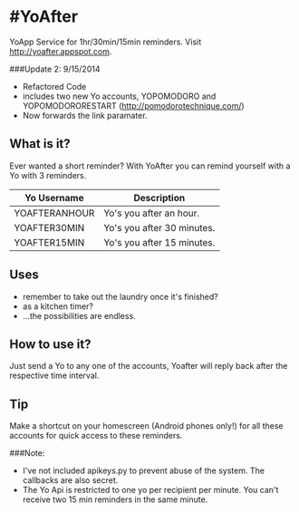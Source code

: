 #YoAfter
=======

YoApp Service for 1hr/30min/15min reminders. Visit http://yoafter.appspot.com.

###Update 2: 9/15/2014
* Refactored Code
* includes two new Yo accounts, YOPOMODORO and YOPOMODORORESTART (http://pomodorotechnique.com/)
* Now forwards the link paramater.


## What is it?

Ever wanted a short reminder? With YoAfter you can remind yourself with a Yo with 3 reminders.


| Yo Username | Description          |
| ------------- | ----------- |
| YOAFTERANHOUR | Yo's you after an hour.|
| YOAFTER30MIN | Yo's you after 30 minutes. |
| YOAFTER15MIN  | Yo's you after 15 minutes. |


## Uses

* remember to take out the laundry once it's finished?
* as a kitchen timer?
* ...the possibilities are endless.

## How to use it?

Just send a Yo to any one of the accounts, Yoafter will reply back after the respective time interval.

## Tip

Make a shortcut on your homescreen (Android phones only!) for all these accounts for quick access to these reminders.


###Note:

* I've not included apikeys.py to prevent abuse of the system. The callbacks are also secret.
* The Yo Api is restricted to one yo per recipient per minute. You can't receive two 15 min reminders in the same minute.

